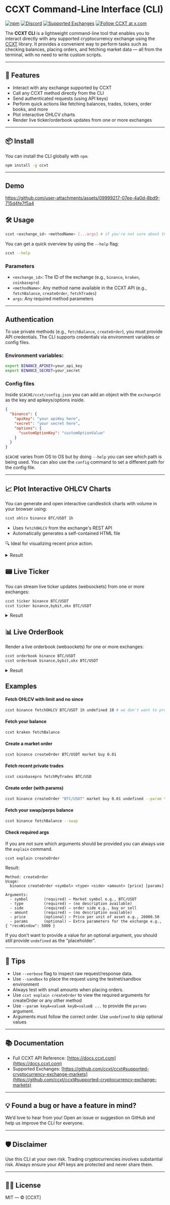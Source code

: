 
# CCXT Command-Line Interface (CLI)


[![npm](https://img.shields.io/npm/v/ccxt-cli.svg)](https://npmjs.com/package/ccxt-cli) [![Discord](https://img.shields.io/discord/690203284119617602?logo=discord&logoColor=white)](https://discord.gg/ccxt) [![Supported Exchanges](https://img.shields.io/badge/exchanges-106-blue.svg)](https://github.com/ccxt/ccxt/wiki/Exchange-Markets) [![Follow CCXT at x.com](https://img.shields.io/twitter/follow/ccxt_official.svg?style=social&label=CCXT)](https://x.com/ccxt_official)

The **CCXT CLI** is a lightweight command-line tool that enables you to interact directly with any supported cryptocurrency exchange using the [CCXT](https://github.com/ccxt/ccxt) library. It provides a convenient way to perform tasks such as checking balances, placing orders, and fetching market data — all from the terminal, with no need to write custom scripts.

---

## 🚀 Features

- Interact with any exchange supported by CCXT
- Call any CCXT method directly from the CLI
- Send authenticated requests (using API keys)
- Perform quick actions like fetching balances, trades, tickers, order books, and more
- Plot interactive OHLCV charts
- Render live ticker/orderbook updates from one or more exchanges
---

## 📦 Install

You can install the CLI globally with `npm`.

```bash
npm install -g ccxt
```

---

## Demo

https://github.com/user-attachments/assets/09999217-07ee-4a0d-8bd9-715d4fe7f5a4

## 🛠️ Usage

```bash
ccxt <exchange_id> <methodName> [...args] # if you're not sure about the args, use the `ccxt explain methodName` command
```

You can get a quick overview by using the `--help` flag:

```bash
ccxt --help
```

### Parameters

- `<exchange_id>`: The ID of the exchange (e.g., `binance`, `kraken`, `coinbasepro`)
- `<methodName>`: Any method name available in the CCXT API (e.g., `fetchBalance`, `createOrder`, `fetchTrades`)
- `args`: Any required method parameters

---

##  Authentication

To use private methods (e.g., `fetchBalance`, `createOrder`), you must provide API credentials. The CLI supports credentials via environment variables or config files.

### Environment variables:

```bash
export BINANCE_APIKEY=your_api_key
export BINANCE_SECRET=your_secret
```

### Config files

Inside `$CACHE/ccxt/config.json` you can add an object with the `exchangeId` as the key and apikeys/options inside.

```Json
{
  "binance": {
    "apiKey": "your apiKey here",
    "secret": "your secret here",
    "options": {
      "customOptionKey": "customOptionValue"
    }
  }
}
```
`$CACHE` varies from OS to OS but by doing `--help` you can see which path is being used. You can also use the `config` command to set a different path for the config file.

---


## 📈 Plot Interactive OHLCV Charts

You can generate and open interactive candlestick charts with volume in your browser using:

```bash
ccxt ohlcv binance BTC/USDT 1h
```

- Uses `fetchOHLCV` from the exchange's REST API
- Automatically generates a self-contained HTML file

🔍 Ideal for visualizing recent price action.

<details>
  <summary>Result</summary>

  ![OHLCV](https://github.com/user-attachments/assets/ee550b73-75a9-42dd-86ce-0fb6717dd944)

</details>

## 📟 Live Ticker

You can stream live ticker updates (websockets) from one or more exchanges:

```bash
ccxt ticker binance BTC/USDT
ccxt ticker binance,bybit,okx BTC/USDT
```

<details>
  <summary>Result</summary>

  ![ticker](https://github.com/user-attachments/assets/1406b1e1-e80f-4f69-9017-178be84b0a67)

</details>

## 📊 Live OrderBook

Render a live orderbook (websockets) for one or more exchanges:

```bash
ccxt orderbook binance BTC/USDT
ccxt orderbook binance,bybit,okx BTC/USDT
```

<details>
  <summary>Result</summary>

  ![orderbook](https://github.com/user-attachments/assets/9436b1c2-0b0d-43c4-ac91-847be84edb14)

</details>

## Examples

#### Fetch OHLCV with limit and no since

```bash
ccxt binance fetchOHLCV BTC/USDT 1h undefined 10 # we don't want to provide since but we want limit so undefined is provided as the placeholder for since
```

#### Fetch your balance

```bash
ccxt kraken fetchBalance
```

#### Create a market order

```bash
ccxt binance createOrder BTC/USDT market buy 0.01
```

#### Fetch recent private trades

```bash
ccxt coinbasepro fetchMyTrades BTC/USD
```


#### Create order (with params)

```bash
ccxt binance createOrder "BTC/USDT" market buy 0.01 undefined --param test=true --param clientOrderId=myOrderId # undefined is the place holder for price
```

#### Fetch your swap/perps balance

```bash
ccxt binance fetchBalance --swap
```

#### Check required args

If you are not sure which arguments should be provided you can always use the `explain` command.

```
ccxt explain createOrder
```

Result:

```
Method: createOrder
Usage:
  binance createOrder <symbol> <type> <side> <amount> [price] [params]

Arguments:
  - symbol       (required) — Market symbol e.g., BTC/USDT
  - type         (required) — (no description available)
  - side         (required) — order side e.g., buy or sell
  - amount       (required) — (no description available)
  - price        (optional) — Price per unit of asset e.g., 26000.50
  - params       (optional) — Extra parameters for the exchange e.g., { "recvWindow": 5000 }
```

If you don't want to provide a value for an optional argument, you should still provide `undefined` as the "placeholder".

---

## 📝 Tips

- Use `--verbose` flag to inspect raw request/response data.
- Use `--sandbox` to place the request using the testnet/sandbox environment
- Always test with small amounts when placing orders.
- Use `ccxt explain createOrder` to view the required arguments for createOrder or any other method
- Use `--param keyA=valueA keyB=valueB ...` to provide the `params` argument.
- Arguments must follow the correct order. Use `undefined` to skip optional values

---

## 📚 Documentation

- Full CCXT API Reference: [https://docs.ccxt.com](https://docs.ccxt.com)
- Supported Exchanges: [https://github.com/ccxt/ccxt#supported-cryptocurrency-exchange-markets](https://github.com/ccxt/ccxt#supported-cryptocurrency-exchange-markets)

---

## 💡 Found a bug or have a feature in mind?
We’d love to hear from you! Open an issue or suggestion on GitHub and help us improve the CLI for everyone.

---

## 🛡 Disclaimer

Use this CLI at your own risk. Trading cryptocurrencies involves substantial risk. Always ensure your API keys are protected and never share them.

---

## 🧑‍💻 License

MIT — © [CCXT]
